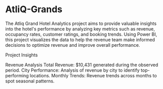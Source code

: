 # AtliQ-Grands

The Atliq Grand Hotel Analytics project aims to provide valuable insights into the hotel's performance by analyzing key metrics such as revenue, occupancy rates, customer ratings, and booking trends. Using Power BI, this project visualizes the data to help the revenue team make informed decisions to optimize revenue and improve overall performance.

Project Insights

Revenue Analysis
Total Revenue: $10,431 generated during the observed period.
City Performance: Analysis of revenue by city to identify top-performing locations.
Monthly Trends: Revenue trends across months to spot seasonal patterns.
